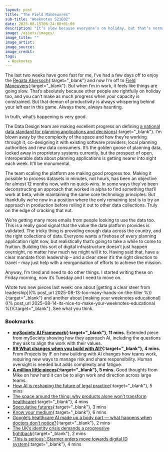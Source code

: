 ```yaml
---
layout: post
title: "The Field Manoeuvres"
sub-title: "Weeknotes S21E02"
date: 2025-08-15T06:24:08+01:00
description: "It’s slow because everyone’s on holiday, but that’s normal and we’ve still made good progress."
image: /assets/images/
image_title: ""
image_artist: 
image_source:
image_credit: 
tags:
 - Weeknotes
---
```


The last two weeks have gone fast for me, I’ve had a few days off to enjoy the [Regata Abersoch](https://abersochregatta.co.uk/en/){:target="_blank"} and now I’m off to [Field Maneuvers](https://www.fieldmaneuvers.com/){:target="_blank"}. But when I’m in work, it feels like things are going slow. That’s absolutely because other people are rightfully on holiday too, and you can’t make as much progress when your capacity is constrained. But that demon of productivity is always whispering behind your left ear in this game. Always there, always haunting.

In truth, what’s happening is very good. 

The Data Design team are making excellent progress on defining [a national data standard for planning applications and decisions](https://design.planning.data.gov.uk/project/planning-applications){:target="_blank"}. I’m blown away by the complexity of the space and how they’re working through it, co-designing it with existing software providers, local planning authorities and new data consumers. It’s the golden goose of planning data, locked away in proprietary systems currently, but the prospect of open, interoperable data about planning applications is getting nearer into sight each week. It’ll be monumental. 

The team scaling the platform are making good progress too. Making it possible to process datasets in minutes, not hours, has been an objective for almost 12 months now, with no quick-wins. In some ways they’ve been deconstructing an approach that worked in alpha to find something that’ll work at beta, while maintaining the same core technology principles. But thankfully we’re now in a position where the only remaining test is to try an approach in production before rolling it out to other data collections. Truly on the edge of cracking that nut. 

We’re getting many more emails from people looking to use the data too. This is a really good signal that the value the data platform provides is validated. The tricky thing is providing enough data across the country, and the right collections of data. Everyone wants a firehose of every planning application right now, but realistically that’s going to take a while to come to fruition. Building this sort of digital infrastructure doesn’t just happen overnight, no matter how much we might will it to. Having said that, have a clear mandate from leadership – and a clear steer it’s the right direction to travel – may just help with a reorganisation of efforts to achieve the mission.

Anyway, I’m tired and need to do other things. I started writing these on Friday morning, now it’s Tuesday and I need to move on. 

Wrote two new pieces last week: one about [getting a clear steer from leadership]({% post_url 2025-08-13-too-many-hands-on-the-tiller %}){:target="_blank"} and another about [making your weeknotes educational]({% post_url 2025-08-14-its-nice-to-make-your-weeknotes-educational %}){:target="_blank"}. See what you think.

### Bookmarks

- **[mySociety AI Framework](https://research.mysociety.org/html/ai-framework/#top){:target="_blank"}, 11 mins.** Extended piece from mySociety showing how they approach AI, including the questions they ask to align the work with their values. 
- **[#9 What changes when you build with AI?](https://www.linkedin.com/pulse/9-what-changes-when-you-build-ai-projects-by-if-64cee/?trackingId=3wcb8wvJKW7yIEPTZ46Nww%3D%3D){:target="_blank"}, 4 mins.** From Projects by IF on how building with AI changes how teams work, requiring new ways to manage risk and share responsibility. Human oversight is needed but adds complexity and fatigue. 
- **[A million little pieces](https://mikegallagher.org/posts/a-million-little-pieces/){:target="_blank"}, 5 mins.** Good thoughts from Mike on how hard it can be to align work and direction across large teams.
- [How AI is reshaping the future of legal practice](https://www.lawsociety.org.uk/topics/ai-and-lawtech/partner-content/how-ai-is-reshaping-the-future-of-legal-practice){:target="_blank"}, 5 mins
- [The space around the thing: why products alone won’t transform healthcare](https://www.dxw.com/2025/06/the-space-around-the-thing-why-products-alone-wont-transform-healthcare/){:target="_blank"}, 4 mins
- [Speculative futures](https://mikegallagher.org/posts/speculative-futures/){:target="_blank"}, 3 mins
- [Know your medium](https://mikegallagher.org/posts/designing-in-code/){:target="_blank"}, 6 mins
- [Google’s healthcare AI made up a body part — what happens when doctors don’t notice?](https://www.theverge.com/health/718049/google-med-gemini-basilar-ganglia-paper-typo-hallucination){:target="_blank"}, 2 mins
- [The UK’s identity crisis demands a progressive fightback](https://on.ft.com/40NFHet){:target="_blank"}, 2 mins
- [‘This is serious’: Starmer orders move towards digital ID system](https://observer.co.uk/news/politics/article/this-is-serious-starmer-orders-move-towards-digital-id-system){:target="_blank"}, 4 mins